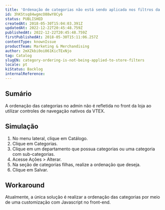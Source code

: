 ```yaml
---
title: 'Ordenação de categorias não está sendo aplicada nos filtros da loja'
id: 3hKStsq84wgmcO88wY8Cy6
status: PUBLISHED
createdAt: 2018-05-30T15:04:03.391Z
updatedAt: 2022-12-22T20:45:48.759Z
publishedAt: 2022-12-22T20:45:48.759Z
firstPublishedAt: 2018-05-30T15:11:06.257Z
contentType: knownIssue
productTeam: Marketing & Merchandising
author: 2mXZkbi0oi061KicTExNjo
tag: Catalog
slugEN: category-ordering-is-not-being-applied-to-store-filters
locale: pt
kiStatus: Backlog
internalReference: 
---
```


## Sumário

A ordenação das categorias no admin não é refletida no front da loja ao utilizar controles de navegação nativos da VTEX.

## Simulação

1. No menu lateral, clique em Catálogo.
2. Clique em Categorias.
3. Clique em um departamento que possua categorias ou uma categoria com sub-categorias.
4. Acesse Ações > Alterar.
5. Na seção de categorias filhas, realize a ordenação que deseja.
6. Clique em Salvar.

## Workaround

Atualmente, a única solução é realizar a ordenação das categorias por meio de uma customização com Javascript no front-end.

